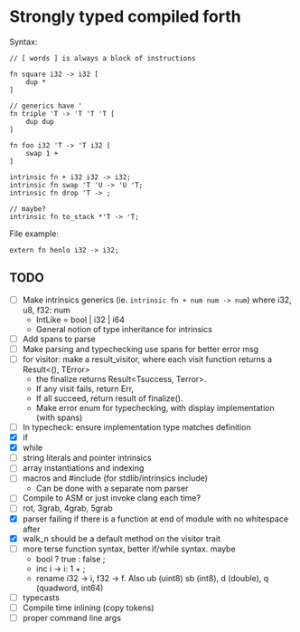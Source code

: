 # Strongly typed compiled forth

Syntax:
```
// [ words ] is always a block of instructions

fn square i32 -> i32 [
    dup *
]

// generics have '
fn triple 'T -> 'T 'T 'T [
    dup dup
]

fn foo i32 'T -> 'T i32 [
    swap 1 +
]

intrinsic fn + i32 i32 -> i32;
intrinsic fn swap 'T 'U -> 'U 'T;
intrinsic fn drop 'T -> ;

// maybe?
intrinsic fn to_stack *'T -> 'T;

```

File example:

```
extern fn henlo i32 -> i32;
```

## TODO
- [ ] Make intrinsics generics (ie. `intrinsic fn + num num -> num`) where i32, u8, f32: num
    - IntLike = bool | i32 | i64
    - General notion of type inheritance for intrinsics
- [ ] Add spans to parse
- [ ] Make parsing and typechecking use spans for better error msg
- [ ] for visitor: make a result_visitor, where each visit function returns a Result<(), TError>
  - the finalize returns Result<Tsuccess, Terror>.
  - If any visit fails, return Err,
  - If all succeed, return result of finalize().
  - Make error enum for typechecking, with display implementation (with spans)
- [ ] In typecheck: ensure implementation type matches definition
- [x] if
- [x] while
- [ ] string literals and pointer intrinsics
- [ ] array instantiations and indexing
- [ ] macros and #include (for stdlib/intrinsics include)
    - Can be done with a separate nom parser
- [ ] Compile to ASM or just invoke clang each time?
- [ ] rot, 3grab, 4grab, 5grab
- [x] parser failing if there is a function at end of module with no whitespace after
- [x] walk_n should be a default method on the visitor trait
- [ ] more terse function syntax, better if/while syntax. maybe
  - bool ? true : false ;
  - inc i -> i: 1 + ;
  - rename i32 -> i, f32 -> f. Also ub (uint8) sb (int8), d (double), q (quadword, int64)
- [ ] typecasts
- [ ] Compile time inlining (copy tokens)
- [ ] proper command line args
